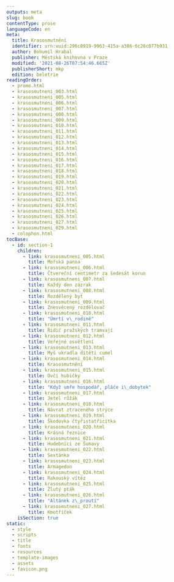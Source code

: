```yaml
---
outputs: meta
slug: book
contentType: prose
languageCode: en
meta:
  title: Krasosmutnění
  identifier: urn:uuid:296c0919-9963-415a-a386-6c26c077b931
  author: Bohumil Hrabal
  publisher: Městská knihovna v Praze
  modified: '2021-08-26T07:54:46.665Z'
  publisherShort: mkp
  edition: beletrie
readingOrder:
  - promo.html
  - krasosmutneni_003.html
  - krasosmutneni_005.html
  - krasosmutneni_006.html
  - krasosmutneni_007.html
  - krasosmutneni_008.html
  - krasosmutneni_009.html
  - krasosmutneni_010.html
  - krasosmutneni_011.html
  - krasosmutneni_012.html
  - krasosmutneni_013.html
  - krasosmutneni_014.html
  - krasosmutneni_015.html
  - krasosmutneni_016.html
  - krasosmutneni_017.html
  - krasosmutneni_018.html
  - krasosmutneni_019.html
  - krasosmutneni_020.html
  - krasosmutneni_021.html
  - krasosmutneni_022.html
  - krasosmutneni_023.html
  - krasosmutneni_024.html
  - krasosmutneni_025.html
  - krasosmutneni_026.html
  - krasosmutneni_027.html
  - krasosmutneni_029.html
  - colophon.html
tocBase:
  - id: section-1
    children:
      - link: krasosmutneni_005.html
        title: Mořská panna
      - link: krasosmutneni_006.html
        title: Čtvereční centimetr za šedesát korun
      - link: krasosmutneni_007.html
        title: Každý den zázrak
      - link: krasosmutneni_008.html
        title: Rozdělený byt
      - link: krasosmutneni_009.html
        title: Znesvěcený rozdělovač
      - link: krasosmutneni_010.html
        title: "Úmrtí v\_rodině"
      - link: krasosmutneni_011.html
        title: Řidič pražských tramvají
      - link: krasosmutneni_012.html
        title: Veřejné osvětlení
      - link: krasosmutneni_013.html
        title: Myš ukradla dítěti cumel
      - link: krasosmutneni_014.html
        title: Krasosmutnění
      - link: krasosmutneni_015.html
        title: Ovčí hubičky
      - link: krasosmutneni_016.html
        title: "Když umře hospodář, pláče i\_dobytek"
      - link: krasosmutneni_017.html
        title: Jetel růžák
      - link: krasosmutneni_018.html
        title: Návrat ztraceného strýce
      - link: krasosmutneni_019.html
        title: Škodovka čtyřistatřicítka
      - link: krasosmutneni_020.html
        title: Krásná řeznice
      - link: krasosmutneni_021.html
        title: Hudebníci ze Šumavy
      - link: krasosmutneni_022.html
        title: Sextánka
      - link: krasosmutneni_023.html
        title: Armagedon
      - link: krasosmutneni_024.html
        title: Rakouský vítěz
      - link: krasosmutneni_025.html
        title: Žlutý pták
      - link: krasosmutneni_026.html
        title: "Altánek z\_proutí"
      - link: krasosmutneni_027.html
        title: Kmotříček
    isSection: true
static:
  - style
  - scripts
  - title
  - fonts
  - resources
  - template-images
  - assets
  - favicon.png
---
```

